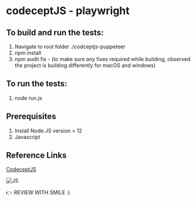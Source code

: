 # codeceptJS - playwright

## To build and run the tests:
1. Navigate to root folder ./codceptjs-puppeteer
2. npm install
3. npm audit fix - (to make sure any fixes required while building, observed the project is building differently for macOS and windows)

## To run the tests:
1. node run.js

## Prerequisites
1. Install Node.JS version > 12
2. Javascript

## Reference Links
[CodeceptJS](https://codecept.io/ "https://codecept.io/")

![JS](C:\Users\raju.datla\Downloads\iconfinder_nodejs-512_339733)

👉 REVIEW WITH SMILE :)
